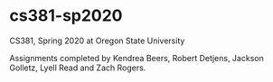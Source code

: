 # cs381-sp2020

CS381, Spring 2020 at Oregon State University

Assignments completed by Kendrea Beers, Robert Detjens, Jackson Golletz, Lyell Read and Zach Rogers.

